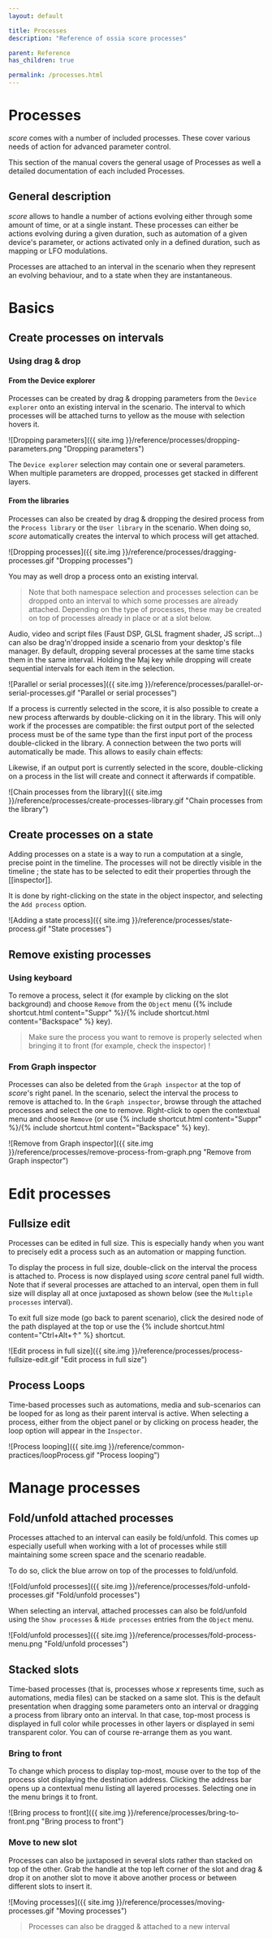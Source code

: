 ```yaml
---
layout: default

title: Processes
description: "Reference of ossia score processes"

parent: Reference
has_children: true

permalink: /processes.html
---
```


# Processes

*score* comes with a number of included processes. These cover various needs of action for advanced parameter control.

This section of the manual covers the general usage of Processes as well a detailed documentation of each included Processes.

## General description

*score* allows to handle a number of actions evolving either through some amount of time, or at a single instant. These processes can either be actions evolving during a given duration, such as automation of a given device's parameter, or actions activated only in a defined duration, such as mapping or LFO modulations.

Processes are attached to an interval in the scenario when they represent an evolving behaviour, and to a state when they are instantaneous.


# Basics

## Create processes on intervals

### Using drag & drop

#### From the Device explorer

Processes can be created by drag & dropping parameters from the `Device explorer` onto an existing interval in the scenario. The interval to which processes will be attached turns to yellow as the mouse with selection hovers it.

![Dropping parameters]({{ site.img }}/reference/processes/dropping-parameters.png "Dropping parameters")

The `Device explorer` selection may contain one or several parameters. When multiple parameters are dropped, processes get stacked in different layers.

#### From the libraries

Processes can also be created by drag & dropping the desired process from the `Process library` or the `User library` in the scenario. When doing so, *score* automatically creates the interval to which process will get attached.

![Dropping processes]({{ site.img }}/reference/processes/dragging-processes.gif "Dropping processes")

You may as well drop a process onto an existing interval.

> Note that both namespace selection and processes selection can be dropped onto an interval to which some processes are already attached. Depending on the type of processes, these may be created on top of processes already in place or at a slot below.

Audio, video and script files (Faust DSP, GLSL fragment shader, JS script...) can also be drag'n'dropped inside a scenario from your desktop's file manager.
By default, dropping several processes at the same time stacks them in the same interval.
Holding the Maj key while dropping will create sequential intervals for each item in the selection.

![Parallel or serial processes]({{ site.img }}/reference/processes/parallel-or-serial-processes.gif "Parallel or serial processes")

If a process is currently selected in the score, it is also possible to create a new process afterwards by double-clicking on it in the library.
This will only work if the processes are compatible: the first output port of the selected process must be of the same type than the first 
input port of the process double-clicked in the library. A connection between the two ports will automatically be made. This allows to easily chain effects: 

Likewise, if an output port is currently selected in the score, double-clicking on a process in the list will create and connect it afterwards if compatible.

![Chain processes from the library]({{ site.img }}/reference/processes/create-processes-library.gif "Chain processes from the library")

## Create processes on a state

Adding processes on a state is a way to run a computation at a single, precise point in the timeline. The processes will not be directly visible in the timeline ; the state has to be selected to edit their properties through the [[inspector]].

It is done by right-clicking on the state in the object inspector, and selecting the `Add process` option.

![Adding a state process]({{ site.img }}/reference/processes/state-process.gif "State processes")

<!-- ### TODO Object menu -->

## Remove existing processes

### Using keyboard

To remove a process, select it (for example by clicking on the slot background) and choose `Remove` from the `Object` menu ({% include shortcut.html content="Suppr" %}/{% include shortcut.html content="Backspace" %} key).

> Make sure the process you want to remove is properly selected when bringing it to front (for example, check the inspector) !

### From Graph inspector

Processes can also be deleted from the `Graph inspector` at the top of *score*'s right panel. In the scenario, select the interval the process to remove is attached to. In the `Graph inspector`, browse through the attached processes and select the one to remove. Right-click to open the contextual menu and choose `Remove` (or use {% include shortcut.html content="Suppr" %}/{% include shortcut.html content="Backspace" %} key).

![Remove from Graph inspector]({{ site.img }}/reference/processes/remove-process-from-graph.png "Remove from Graph inspector")


# Edit processes

## Fullsize edit

Processes can be edited in full size. This is especially handy when you want to precisely edit a process such as an automation or mapping function.

To display the process in full size, double-click on the interval the process is attached to. Process is now displayed using *score* central panel full width. Note that if several processes are attached to an interval, open them in full size will display all at once juxtaposed as shown below (see the `Multiple processes` interval).

To exit full size mode (go back to parent scenario), click the desired node of the path displayed at the top or use the {% include shortcut.html content="Ctrl+Alt+↑" %} shortcut.

![Edit process in full size]({{ site.img }}/reference/processes/process-fullsize-edit.gif "Edit process in full size")

## Process Loops

Time-based processes such as automations, media and sub-scenarios can be looped for as long as their parent interval is active. When selecting a process, either from the object panel
or by clicking on process header, the loop option will appear in the `Inspector`.

![Process looping]({{ site.img }}/reference/common-practices/loopProcess.gif "Process looping")

# Manage processes

## Fold/unfold attached processes

Processes attached to an interval can easily be fold/unfold. This comes up especially usefull when working with a lot of processes while still maintaining some screen space and the scenario readable.

To do so, click the blue arrow on top of the processes to fold/unfold.

![Fold/unfold processes]({{ site.img }}/reference/processes/fold-unfold-processes.gif "Fold/unfold processes")

When selecting an interval, attached processes can also be fold/unfold using the `Show processes` & `Hide processes` entries from the `Object` menu.

![Fold/unfold processes]({{ site.img }}/reference/processes/fold-process-menu.png "Fold/unfold processes")


<!-- TODO (or NOT TO DO...) contextual menu
TODO (or NOT TO DO...) View menu -->

## Stacked slots

Time-based processes (that is, processes whose *x* represents time, such as automations, media files) can be stacked on a same slot. This is the default presentation when dragging some parameters onto an interval or dragging a process from library onto an interval. In that case, top-most process is displayed in full color while processes in other layers or displayed in semi transparent color. You can of course re-arrange them as you want.

### Bring to front

To change which process to display top-most, mouse over to the top of the process slot displaying the destination address. Clicking the address bar opens up a contextual menu listing all layered processes. Selecting one in the menu brings it to front.

![Bring process to front]({{ site.img }}/reference/processes/bring-to-front.png "Bring process to front")


### Move to new slot

Processes can also be juxtaposed in several slots rather than stacked on top of the other. Grab the handle at the top left corner of the slot and drag & drop it on another slot to move it above another process or between different slots to insert it.

![Moving processes]({{ site.img }}/reference/processes/moving-processes.gif "Moving processes")


> Processes can also be dragged & attached to a new interval

<!-- TODO ### Patchable processes -->
